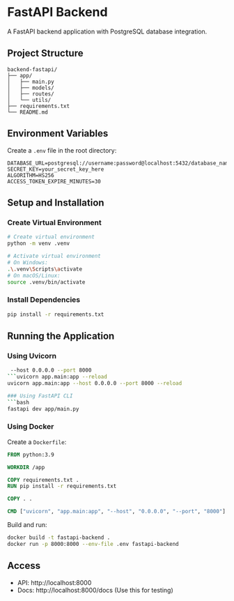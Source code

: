# FastAPI Backend

A FastAPI backend application with PostgreSQL database integration.

## Project Structure
```
backend-fastapi/
├── app/
│   ├── main.py
│   ├── models/
│   ├── routes/
│   └── utils/
├── requirements.txt
└── README.md
```

## Environment Variables
Create a `.env` file in the root directory:
```
DATABASE_URL=postgresql://username:password@localhost:5432/database_name
SECRET_KEY=your_secret_key_here
ALGORITHM=HS256
ACCESS_TOKEN_EXPIRE_MINUTES=30
```

## Setup and Installation

### Create Virtual Environment
```bash
# Create virtual environment
python -m venv .venv

# Activate virtual environment
# On Windows:
.\.venv\Scripts\activate
# On macOS/Linux:
source .venv/bin/activate
```

### Install Dependencies
```bash
pip install -r requirements.txt
```

## Running the Application

### Using Uvicorn
```bash
 --host 0.0.0.0 --port 8000
```uvicorn app.main:app --reload
uvicorn app.main:app --host 0.0.0.0 --port 8000 --reload

### Using FastAPI CLI
```bash
fastapi dev app/main.py
```

### Using Docker
Create a `Dockerfile`:
```dockerfile
FROM python:3.9

WORKDIR /app

COPY requirements.txt .
RUN pip install -r requirements.txt

COPY . .

CMD ["uvicorn", "app.main:app", "--host", "0.0.0.0", "--port", "8000"]
```

Build and run:
```bash
docker build -t fastapi-backend .
docker run -p 8000:8000 --env-file .env fastapi-backend
```

## Access
- API: http://localhost:8000
- Docs: http://localhost:8000/docs (Use this for testing)